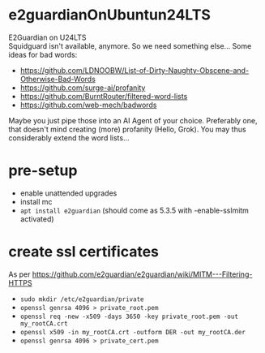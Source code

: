 # e2guardianOnUbuntun24LTS
E2Guardian on U24LTS  
Squidguard isn't available, anymore. So we need something else...
Some ideas for bad words: 
- https://github.com/LDNOOBW/List-of-Dirty-Naughty-Obscene-and-Otherwise-Bad-Words
- https://github.com/surge-ai/profanity
- https://github.com/BurntRouter/filtered-word-lists
- https://github.com/web-mech/badwords

Maybe you just pipe those into an AI Agent of your choice. Preferably one, that doesn't mind creating (more) profanity (Hello, Grok). You may thus considerably extend the word lists...

# pre-setup
- enable unattended upgrades
- install mc
- `apt install e2guardian` (should come as 5.3.5 with -enable-sslmitm activated)

# create ssl certificates
As per https://github.com/e2guardian/e2guardian/wiki/MITM---Filtering-HTTPS
- `sudo mkdir /etc/e2guardian/private`
- `openssl genrsa 4096 > private_root.pem`
- `openssl req -new -x509 -days 3650 -key private_root.pem -out my_rootCA.crt`
- `openssl x509 -in my_rootCA.crt -outform DER -out my_rootCA.der`
- `openssl genrsa 4096 > private_cert.pem`
